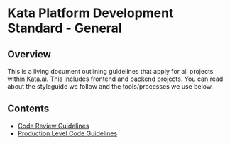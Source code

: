 # Kata Platform Development Standard - General

## Overview

This is a living document outlining guidelines that apply for all projects within Kata.ai. This includes frontend and backend projects. You can read about the styleguide we follow and the tools/processes we use below.

## Contents

- [Code Review Guidelines](./code-review-guidelines.md)
- [Production Level Code Guidelines](./production-level-code.md)

